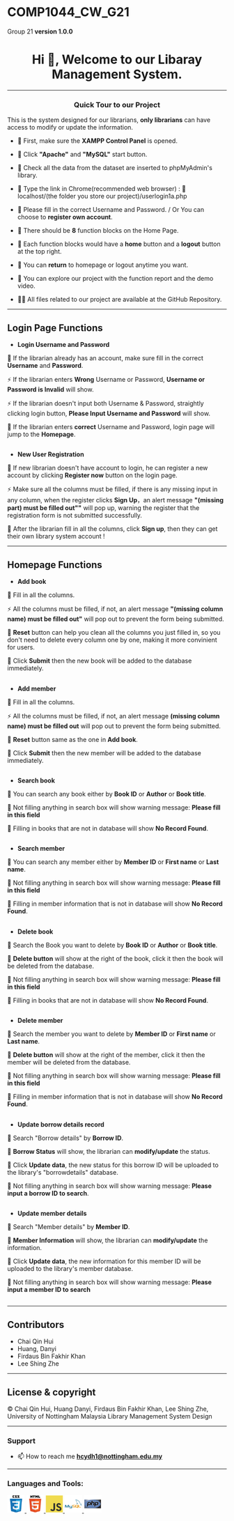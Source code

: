 # COMP1044_CW_G21
Group 21 **version 1.0.0**
<h1 align="center">Hi 👋, Welcome to our Libaray Management System.</h1>

---

<h3 align="center">Quick Tour to our Project</h3>

This is the system designed for our librarians, **only librarians** can have access to modify or update the information.

- 🔭 First, make sure the **XAMPP Control Panel** is opened.

- 🤝 Click **"Apache"** and **"MySQL"** start button.

- 👨‍ Check all the data from the dataset are inserted to phpMyAdmin's library.

- 📝 Type the link in Chrome(recommended web browser) : 💬 localhost/(the folder you store our project)/userlogin1a.php

- 👯 Please fill in the correct Username and Password. / Or You can choose to **register own account**.

- 🌱 There should be **8** function blocks on the Home Page.

- 🤝 Each function blocks would have a **home** button and a **logout** button at the top right.

- 👯 You can **return** to homepage or logout anytime you want.

- 💬 You can explore our project with the function report and the demo video.

- 👨‍💻 All files related to our project are available at the GitHub Repository.

---

## Login Page Functions

- **Login Username and Password**

👯 If the librarian already has an account, make sure fill in the correct **Username** and **Password**.

⚡ If the librarian enters **Wrong** Username or Password, **Username or Password is Invalid** will show.

⚡ If the librarian doesn't input both Username & Password, straightly clicking login button, **Please Input Username and Password** will show.

🤝 If the librarian enters **correct** Username and Password, login page will jump to the **Homepage**.

##

- **New User Registration**

🌱 If new librarian doesn't have account to login, he can register a new account by clicking **Register now** button on the login page. 

⚡ Make sure all the columns must be filled, if there is any missing input in any column, when the register clicks **Sign Up**，an alert message **"(missing part) must be filled out""** will pop up, warning the register that the registration form is not submitted successfully.

🤝 After the librarian fill in all the columns, click **Sign up**, then they can get their own library system account !

---

## Homepage Functions

- **Add book**

👨‍ Fill in all the columns.

⚡ All the columns must be filled, if not, an alert message **"(missing column name) must be filled out"** will pop out to prevent the form being submitted.

🤝 **Reset** button can help you clean all the columns you just filled in, so you don't need to delete every column one by one, making it more convinient for users.

👯 Click **Submit** then the new book will be added to the database immediately.

##

- **Add member**

👨‍ Fill in all the columns.

⚡ All the columns must be filled, if not, an alert message **(missing column name) must be filled out** will pop out to prevent the form being submitted.

🤝 **Reset** button same as the one in **Add book**.

👯 Click **Submit** then the new member will be added to the database immediately.

##

- **Search book**

📝 You can search any book either by **Book ID** or **Author** or **Book title**.

🔭 Not filling anything in search box will show warning message: **Please fill in this field**

👋 Filling in books that are not in database will show **No Record Found**.

##

- **Search member**

📝 You can search any member either by **Member ID** or **First name** or **Last name**.

🔭 Not filling anything in search box will show warning message: **Please fill in this field**

👋 Filling in member information that is not in database will show **No Record Found**.

##

- **Delete book**

🔭 Search the Book you want to delete by **Book ID** or **Author** or **Book title**.

💬 **Delete button** will show at the right of the book, click it then the book will be deleted from the database.

🔭 Not filling anything in search box will show warning message: **Please fill in this field**

👋 Filling in books that are not in database will show **No Record Found**.

##

- **Delete member**

🔭 Search the member you want to delete by **Member ID** or **First name** or **Last name**.

💬 **Delete button** will show at the right of the member, click it then the member will be deleted from the database.

🔭 Not filling anything in search box will show warning message: **Please fill in this field**

👋 Filling in member information that is not in database will show **No Record Found**.

##

- **Update borrow details record**

👨‍ Search "Borrow details" by **Borrow ID**.

💬 **Borrow Status** will show, the librarian can **modify/update** the status.

🤝 Click **Update data**, the new status for this borrow ID will be uploaded to the library's "borrowdetails" database.

🔭 Not filling anything in search box will show warning message: **Please input a borrow ID to search**.

##

- **Update member details**

👨‍ Search "Member details" by **Member ID**.

💬 **Member Information** will show, the librarian can **modify/update** the information.

🤝 Click **Update data**, the new information for this member ID will be uploaded to the library's member database.

🔭 Not filling anything in search box will show warning message: **Please input a member ID to search**

##

---

## Contributors

- Chai Qin Hui
- Huang, Danyi
- Firdaus Bin Fakhir Khan
- Lee Shing Zhe

---

## License & copyright
© Chai Qin Hui, Huang Danyi, Firdaus Bin Fakhir Khan, Lee Shing Zhe, University of Nottingham Malaysia Library Management System Design

---

<h3 align="left"> Support </h3>

- 📫 How to reach me **hcydh1@nottingham.edu.my**
<p align="left">
</p>

---

<h3 align="left">Languages and Tools:</h3>
<p align="left"> <a href="https://www.w3schools.com/css/" target="_blank" rel="noreferrer"> <img src="https://raw.githubusercontent.com/devicons/devicon/master/icons/css3/css3-original-wordmark.svg" alt="css3" width="40" height="40"/> </a> <a href="https://www.w3.org/html/" target="_blank" rel="noreferrer"> <img src="https://raw.githubusercontent.com/devicons/devicon/master/icons/html5/html5-original-wordmark.svg" alt="html5" width="40" height="40"/> </a> <a href="https://developer.mozilla.org/en-US/docs/Web/JavaScript" target="_blank" rel="noreferrer"> <img src="https://raw.githubusercontent.com/devicons/devicon/master/icons/javascript/javascript-original.svg" alt="javascript" width="40" height="40"/> </a> <a href="https://www.mysql.com/" target="_blank" rel="noreferrer"> <img src="https://raw.githubusercontent.com/devicons/devicon/master/icons/mysql/mysql-original-wordmark.svg" alt="mysql" width="40" height="40"/> </a> <a href="https://www.php.net" target="_blank" rel="noreferrer"> <img src="https://raw.githubusercontent.com/devicons/devicon/master/icons/php/php-original.svg" alt="php" width="40" height="40"/> </a> </p>
